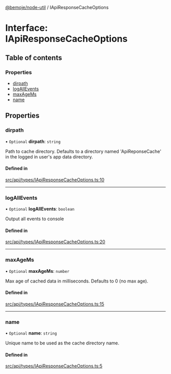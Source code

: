 [@bemoje/node-util](/docs/index.md) / IApiResponseCacheOptions

# Interface: IApiResponseCacheOptions

## Table of contents

### Properties

- [dirpath](/docs/interfaces/IApiResponseCacheOptions.md#dirpath)
- [logAllEvents](/docs/interfaces/IApiResponseCacheOptions.md#logallevents)
- [maxAgeMs](/docs/interfaces/IApiResponseCacheOptions.md#maxagems)
- [name](/docs/interfaces/IApiResponseCacheOptions.md#name)

## Properties

### dirpath

• `Optional` **dirpath**: `string`

Path to cache directory. Defaults to a directory named 'ApiReponseCache' in the logged in user's app data directory.

#### Defined in

[src/api/types/IApiResponseCacheOptions.ts:10](https://github.com/bemoje/bemoje-node-util/blob/ca2fc78/src/api/types/IApiResponseCacheOptions.ts#L10)

___

### logAllEvents

• `Optional` **logAllEvents**: `boolean`

Output all events to console

#### Defined in

[src/api/types/IApiResponseCacheOptions.ts:20](https://github.com/bemoje/bemoje-node-util/blob/ca2fc78/src/api/types/IApiResponseCacheOptions.ts#L20)

___

### maxAgeMs

• `Optional` **maxAgeMs**: `number`

Max age of cached data in milliseconds. Defaults to 0 (no max age).

#### Defined in

[src/api/types/IApiResponseCacheOptions.ts:15](https://github.com/bemoje/bemoje-node-util/blob/ca2fc78/src/api/types/IApiResponseCacheOptions.ts#L15)

___

### name

• `Optional` **name**: `string`

Unique name to be used as the cache directory name.

#### Defined in

[src/api/types/IApiResponseCacheOptions.ts:5](https://github.com/bemoje/bemoje-node-util/blob/ca2fc78/src/api/types/IApiResponseCacheOptions.ts#L5)
